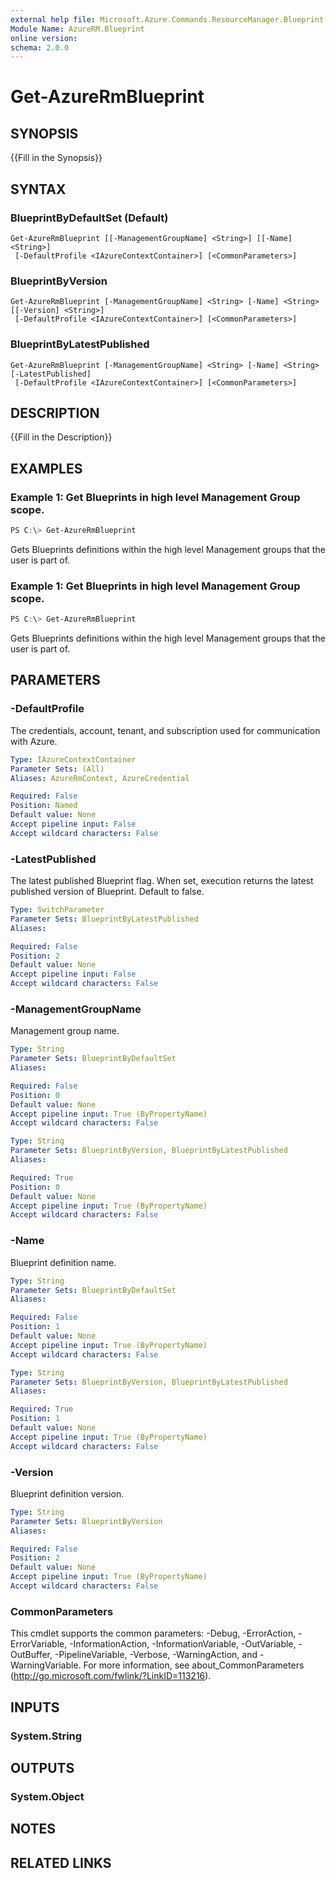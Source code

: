 ```yaml
---
external help file: Microsoft.Azure.Commands.ResourceManager.Blueprint.dll-Help.xml
Module Name: AzureRM.Blueprint
online version:
schema: 2.0.0
---
```


# Get-AzureRmBlueprint

## SYNOPSIS
{{Fill in the Synopsis}}

## SYNTAX

### BlueprintByDefaultSet (Default)
```
Get-AzureRmBlueprint [[-ManagementGroupName] <String>] [[-Name] <String>]
 [-DefaultProfile <IAzureContextContainer>] [<CommonParameters>]
```

### BlueprintByVersion
```
Get-AzureRmBlueprint [-ManagementGroupName] <String> [-Name] <String> [[-Version] <String>]
 [-DefaultProfile <IAzureContextContainer>] [<CommonParameters>]
```

### BlueprintByLatestPublished
```
Get-AzureRmBlueprint [-ManagementGroupName] <String> [-Name] <String> [-LatestPublished]
 [-DefaultProfile <IAzureContextContainer>] [<CommonParameters>]
```

## DESCRIPTION
{{Fill in the Description}}

## EXAMPLES

### Example 1: Get Blueprints in high level Management Group scope.
```powershell
PS C:\> Get-AzureRmBlueprint
```

Gets Blueprints definitions within the high level Management groups that the user is part of.

### Example 1: Get Blueprints in high level Management Group scope.
```powershell
PS C:\> Get-AzureRmBlueprint
```

Gets Blueprints definitions within the high level Management groups that the user is part of.

## PARAMETERS

### -DefaultProfile
The credentials, account, tenant, and subscription used for communication with Azure.

```yaml
Type: IAzureContextContainer
Parameter Sets: (All)
Aliases: AzureRmContext, AzureCredential

Required: False
Position: Named
Default value: None
Accept pipeline input: False
Accept wildcard characters: False
```

### -LatestPublished
The latest published Blueprint flag.
When set, execution returns the latest published version of Blueprint.
Default to false.

```yaml
Type: SwitchParameter
Parameter Sets: BlueprintByLatestPublished
Aliases:

Required: False
Position: 2
Default value: None
Accept pipeline input: False
Accept wildcard characters: False
```

### -ManagementGroupName
Management group name.

```yaml
Type: String
Parameter Sets: BlueprintByDefaultSet
Aliases:

Required: False
Position: 0
Default value: None
Accept pipeline input: True (ByPropertyName)
Accept wildcard characters: False
```

```yaml
Type: String
Parameter Sets: BlueprintByVersion, BlueprintByLatestPublished
Aliases:

Required: True
Position: 0
Default value: None
Accept pipeline input: True (ByPropertyName)
Accept wildcard characters: False
```

### -Name
Blueprint definition name.

```yaml
Type: String
Parameter Sets: BlueprintByDefaultSet
Aliases:

Required: False
Position: 1
Default value: None
Accept pipeline input: True (ByPropertyName)
Accept wildcard characters: False
```

```yaml
Type: String
Parameter Sets: BlueprintByVersion, BlueprintByLatestPublished
Aliases:

Required: True
Position: 1
Default value: None
Accept pipeline input: True (ByPropertyName)
Accept wildcard characters: False
```

### -Version
Blueprint definition version.

```yaml
Type: String
Parameter Sets: BlueprintByVersion
Aliases:

Required: False
Position: 2
Default value: None
Accept pipeline input: True (ByPropertyName)
Accept wildcard characters: False
```

### CommonParameters
This cmdlet supports the common parameters: -Debug, -ErrorAction, -ErrorVariable, -InformationAction, -InformationVariable, -OutVariable, -OutBuffer, -PipelineVariable, -Verbose, -WarningAction, and -WarningVariable.
For more information, see about_CommonParameters (http://go.microsoft.com/fwlink/?LinkID=113216).

## INPUTS

### System.String

## OUTPUTS

### System.Object
## NOTES

## RELATED LINKS
